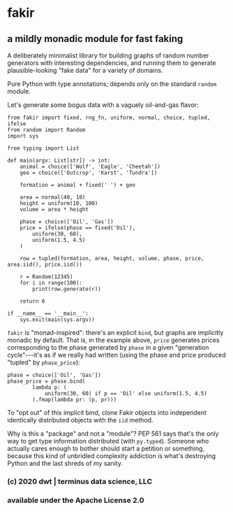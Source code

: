 # fakir
## a mildly monadic module for fast faking

A deliberately minimalist library for building graphs of random number
generators with interesting dependencies, and running them to generate
plausible-looking "fake data" for a variety of domains.

Pure Python with type annotations; depends only on the standard `random`
module.

Let's generate some bogus data with a vaguely oil-and-gas flavor:

    from fakir import fixed, rng_fn, uniform, normal, choice, tupled, ifelse
    from random import Random
    import sys
    
    from typing import List
    
    def main(argv: List[str]) -> int:
        animal = choice(['Wolf', 'Eagle', 'Cheetah'])
        geo = choice(['Outcrop', 'Karst', 'Tundra'])
    
        formation = animal + fixed(' ') + geo
    
        area = normal(40, 10)
        height = uniform(10, 100)
        volume = area * height
    
        phase = choice(['Oil', 'Gas'])
        price = ifelse(phase == fixed('Oil'),
            uniform(30, 60),
            uniform(1.5, 4.5)
        )
    
        row = tupled(formation, area, height, volume, phase, price, area.iid(), price.iid())
    
        r = Random(12345)
        for i in range(100):
            print(row.generate(r))
    
        return 0
    
    if __name__ == '__main__':
        sys.exit(main(sys.argv))

`fakir` is "monad-inspired": there's an explicit `bind`, but graphs are
implicitly monadic by default.
That is, in the example above, `price` generates prices corresponding to the
phase generated by `phase` in a given "generation cycle"---it's as if we really
had written (using the phase and price produced "tupled" by `phase_price`):

    phase = choice(['Oil', 'Gas'])
    phase_price = phase.bind(
            lambda p: (
                uniform(30, 60) if p == 'Oil' else uniform(1.5, 4.5)
            ).fmap(lambda pr: (p, pr))) 

To "opt out" of this implicit bind, clone Fakir objects into independent
identically distributed objects with the `iid` method.

Why is this a "package" and not a "module"? PEP 561 says that's the only way to get type information distributed (with `py.typed`). Someone who actually cares enough to bother should start a petition or something, because this kind of unbridled complexity addiction is what's destroying Python and the last shreds of my sanity.

### (c) 2020 dwt | terminus data science, LLC
### available under the Apache License 2.0
